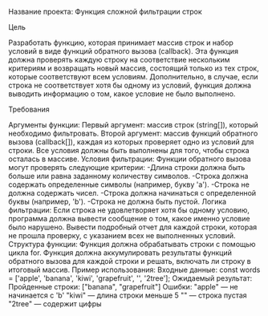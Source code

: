 Название проекта: Функция сложной фильтрации строк

Цель

Разработать функцию, которая принимает массив строк и набор условий в виде функций обратного вызова (callback). Эта функция должна проверять каждую строку на соответствие нескольким критериям и возвращать новый массив, состоящий только из тех строк, которые соответствуют всем условиям. Дополнительно, в случае, если строка не соответствует хотя бы одному из условий, функция должна выводить информацию о том, какое условие не было выполнено.

Требования

Аргументы функции:
Первый аргумент: массив строк (string[]), который необходимо фильтровать.
Второй аргумент: массив функций обратного вызова (callback[]), каждая из которых проверяет одно из условий для строки. Все условия должны быть выполнены для того, чтобы строка осталась в массиве.
Условия фильтрации:
Функции обратного вызова могут проверять следующие критерии:
-Длина строки должна быть больше или равна заданному количеству символов.
-Строка должна содержать определенные символы (например, букву 'a').
-Строка не должна содержать чисел.
-Строка должна начинаться с определенной буквы (например, 'b').
-Строка не должна быть пустой.
Логика фильтрации:
Если строка не удовлетворяет хотя бы одному условию, программа должна вывести сообщение о том, какое именно условие было нарушено.
Вывести подробный отчет для каждой строки, которая не прошла проверку, с указанием всех не выполненных условий.
Структура функции:
Функция должна обрабатывать строки с помощью цикла for.
Функция должна аккумулировать результаты функций обратного вызова для каждой строки и решать, включать ли строку в итоговый массив.
Пример использования:
Входные данные: const words = ['apple', 'banana', 'kiwi', 'grapefruit', '', '2tree'];
Ожидаемый результат:
Пройденные строки: ["banana", "grapefruit"]
Ошибки:
"apple" — не начинается с 'b'
"kiwi" — длина строки меньше 5
"" — строка пустая
"2tree" — содержит цифры
